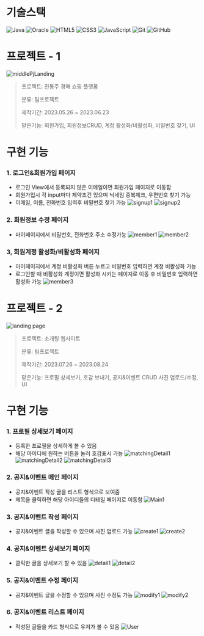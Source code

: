 기술스택
=========
![Java](https://img.shields.io/badge/java-%23ED8B00.svg?style=for-the-badge&logo=openjdk&logoColor=white)
![Oracle](https://img.shields.io/badge/Oracle-F80000?style=for-the-badge&logo=oracle&logoColor=white)
![HTML5](https://img.shields.io/badge/html5-%23E34F26.svg?style=for-the-badge&logo=html5&logoColor=white)
![CSS3](https://img.shields.io/badge/css3-%231572B6.svg?style=for-the-badge&logo=css3&logoColor=white)
![JavaScript](https://img.shields.io/badge/javascript-%23323330.svg?style=for-the-badge&logo=javascript&logoColor=%23F7DF1E)
![Git](https://img.shields.io/badge/git-%23F05033.svg?style=for-the-badge&logo=git&logoColor=white)
![GitHub](https://img.shields.io/badge/github-%23121011.svg?style=for-the-badge&logo=github&logoColor=white)

<!-- ![Anurag's GitHub stats](https://github-readme-stats.vercel.app/api?username=brandena&show_icons=true&theme=radical) -->
<!-- [![Top Langs](https://github-readme-stats.vercel.app/api/top-langs/?username=brandena&layout=compact)](https://github.com/brandena/github-readme-stats)-->
프로젝트 - 1 
=============
![middlePjLanding](https://github.com/DoooHyun/Portfolio/assets/134381988/77ca132f-4e7a-4bc1-87ee-80ef3308e50f)
> 프로젝트: 전통주 경매 쇼핑 플랫폼
>
> 분류: 팀프로젝트
>
> 제작기간: 2023.05.26 ~ 2023.06.23
>
> 맡은기능: 회원가입, 회원정보CRUD, 계정 활성화/비활성화, 비밀번호 찾기, UI  

구현 기능
===========
### 1. 로그인&회원가입 페이지
- 로그인 View에서 등록되지 않은 이메일이면 회원가입 페이지로 이동함
- 회원가입시 각 input마다 제약조건 있으며 닉네임 중복체크, 우편번호 찾기 가능
- 이메일, 이름, 전화번호 입력후 비밀번호 찾기 가능
![signup1](https://github.com/DoooHyun/Portfolio/assets/134381988/2ade2044-3ca3-4935-bcad-11828e57851f)
![signup2](https://github.com/DoooHyun/Portfolio/assets/134381988/dd3fc675-8a4d-4ce1-8be6-25b2a3d10cbb)

### 2. 회원정보 수정 페이지
- 마이페이지에서 비밀번호, 전화번호 주소 수정가능
![member1](https://github.com/DoooHyun/Portfolio/assets/134381988/e7f63e95-a058-4be2-9eb9-62f2cd1bf247)
![member2](https://github.com/DoooHyun/Portfolio/assets/134381988/4e2edbb5-d276-4f05-833a-facf7cfe8f2b)

### 3, 회원계정 활성화/비활성화 페이지
- 마이페이지에서 계정 비활성화 버튼 누르고 비밀번호 입력하면 계정 비활성화 가능
- 로그인할 때 비활성화 계정이면 활성화 시키는 페이지로 이동 후 비밀번호 입력하면 활성화 가능 
![member3](https://github.com/DoooHyun/Portfolio/assets/134381988/977f4fb2-8517-4f63-99be-2209bb14978c)


프로젝트 - 2
=============
![landing page](https://github.com/DoooHyun/Portfolio/assets/134381988/d4996cc2-9cbb-4b66-bb28-b921f015cd85)
> 프로젝트: 소개팅 웹사이트
>
> 분류: 팀프로젝트
>
> 제작기간: 2023.07.26 ~ 2023.08.24
>
> 맡은기능: 프로필 상세보기, 호감 보내기, 공지&이벤트 CRUD 사진 업로드/수정, UI

 구현 기능
 ===========
### 1. 프로필 상세보기 페이지
- 등록한 프로필을 상세하게 볼 수 있음
- 해당 아이디에 원하는 버튼을 눌러 호감표시 가능
![matchingDetail1](https://github.com/DoooHyun/Portfolio/assets/134381988/85436769-b71b-470f-ac13-8100127721a2)
![matchingDetail2](https://github.com/DoooHyun/Portfolio/assets/134381988/8efdd845-95d1-41cf-a041-d042b9802d07)
![matchingDetail3](https://github.com/DoooHyun/Portfolio/assets/134381988/57b10028-38d2-4ff4-abd1-bb37c10d8632)

 ### 2. 공지&이벤트 메인 페이지
 - 공지&이벤트 작성 글을 리스트 형식으로 보여줌
 - 제목을 클릭하면 해당 아이디들의 디테일 페이지로 이동함
![Main1](https://github.com/DoooHyun/Portfolio/assets/134381988/31a8f54b-c67c-4ade-ae88-925f03c03f21)

  
### 3. 공지&이벤트 작성 페이지
- 공지&이벤트 글을 작성할 수 있으며 사진 업로드 가능
![create1](https://github.com/DoooHyun/Portfolio/assets/134381988/1179e37f-354d-4b80-9886-142927b17f9c)
![create2](https://github.com/DoooHyun/Portfolio/assets/134381988/b37973da-068b-4661-901f-6139314c35f3)
  
### 4. 공지&이벤트 상세보기 페이지
- 클릭한 글을 상세보기 할 수 있음
![detail1](https://github.com/DoooHyun/Portfolio/assets/134381988/f4c0482a-c24c-4878-945f-bfd4ac31c1f4)
![detail2](https://github.com/DoooHyun/Portfolio/assets/134381988/b52b1e96-7ca1-48e6-81d2-5655fd813955)

### 5. 공지&이벤트 수정 페이지
- 공지&이벤트 글을 수정할 수 있으며 사진 수정도 가능
![modify1](https://github.com/DoooHyun/Portfolio/assets/134381988/528fec91-56bc-487b-a998-f50738cd8ace)
![modify2](https://github.com/DoooHyun/Portfolio/assets/134381988/481c97a5-49b7-4e25-809a-05b0e00a55ce)


### 6. 공지&이벤트 리스트 페이지
- 작성된 글들을 카드 형식으로 유저가 볼 수 있음
![User](https://github.com/DoooHyun/Portfolio/assets/134381988/2050aff7-dc37-4227-b988-e25ee7cffa3b)


